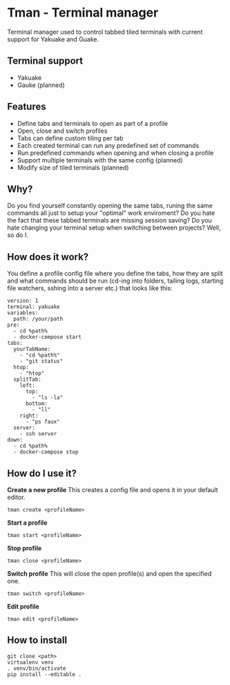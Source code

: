 # Tman - Terminal manager

Terminal manager used to control tabbed tiled terminals with current support for Yakuake and Guake.

## Terminal support

* Yakuake
* Gauke (planned)

## Features

* Define tabs and terminals to open as part of a profile
* Open, close and switch profiles
* Tabs can define custom tiling per tab
* Each created terminal can run any predefined set of commands
* Run predefined commands when opening and when closing a profile
* Support multiple terminals with the same config (planned)
* Modify size of tiled terminals (planned)

## Why?

Do you find yourself constantly opening the same tabs, runing the same commands all just to setup your "optimal" work enviroment? Do you hate the fact that these tabbed terminals are missing session saving? Do you hate changing your terminal setup when switching between projects?
Well, so do I.

## How does it work?

You define a profile config file where you define the tabs, how they are split and what commands should be run (cd-ing into folders, tailing logs, starting file watchers, sshing into a server etc.) that looks like this:

    version: 1
    terminal: yakuake
    variables:
      path: /your/path 
    pre:
      - cd %path%
      - docker-compose start
    tabs:
      yourTabName: 
        - "cd %path%"
        - "git status"
      htop:
        - "htop"
      splitTab:
        left:
          top:
            - "ls -la"
          bottom: 
            - "ll"
        right:
          - "ps faux"
      server:
        - ssh server
    down:
      - cd %path%
      - docker-compose stop

## How do I use it?

**Create a new profile**
This creates a config file and opens it in your default editor.

    tman create <profileName>

**Start a profile**

    tman start <profileName>

**Stop profile**

    tman close <profileName>

**Switch profile**
This will close the open profile(s) and open the specified one.

    tman switch <profileName>

**Edit profile**

    tman edit <profileName>

## How to install

    git clone <path>
    virtualenv venv
    . venv/bin/activate
    pip install --editable .

